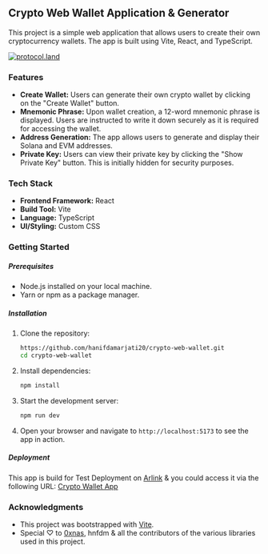 ## Crypto Web Wallet Application & Generator

This project is a simple web application that allows users to create their own cryptocurrency wallets. The app is built using Vite, React, and TypeScript.

[![protocol.land](https://arweave.net/eZp8gOeR8Yl_cyH9jJToaCrt2He1PHr0pR4o-mHbEcY)](https://protocol.land/#/repository/<f69de671-2e0c-45b2-b510-8eb295760d22>)

### Features

- **Create Wallet:** Users can generate their own crypto wallet by clicking on the "Create Wallet" button.
- **Mnemonic Phrase:** Upon wallet creation, a 12-word mnemonic phrase is displayed. Users are instructed to write it down securely as it is required for accessing the wallet.
- **Address Generation:** The app allows users to generate and display their Solana and EVM addresses.
- **Private Key:** Users can view their private key by clicking the "Show Private Key" button. This is initially hidden for security purposes.

### Tech Stack

- **Frontend Framework:** React
- **Build Tool:** Vite
- **Language:** TypeScript
- **UI/Styling:** Custom CSS

### Getting Started

##### Prerequisites

- Node.js installed on your local machine.
- Yarn or npm as a package manager.

##### Installation

1. Clone the repository:
    ```bash
    https://github.com/hanifdamarjati20/crypto-web-wallet.git
    cd crypto-web-wallet
    ```

2. Install dependencies:
    ```bash
    npm install
    ```

3. Start the development server:
    ```bash
    npm run dev
    ```

4. Open your browser and navigate to `http://localhost:5173` to see the app in action.

##### Deployment

This app is build for Test Deployment on [Arlink](https://arlink.arweave.net) & you could access it via the following URL: [Crypto Wallet App](https://webwallet-chi.vercel.app/)

### Acknowledgments

- This project was bootstrapped with [Vite](https://vitejs.dev/).
- Special ♡ to [0xnas](https://github.com/iamnas), hnfdm & all the contributors of the various libraries used in this project.
